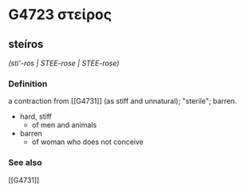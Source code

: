 # G4723 στείρος

## steíros

_(sti'-ros | STEE-rose | STEE-rose)_

### Definition

a contraction from [[G4731]] (as stiff and unnatural); "sterile"; barren.

- hard, stiff
  - of men and animals
- barren
  - of woman who does not conceive

### See also

[[G4731]]

